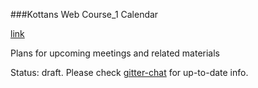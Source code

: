 ###Kottans Web Course_1 Calendar

[link](http://kottans.org/kottans-calendar)

Plans for upcoming meetings and related materials

Status: draft. Please check [gitter-chat](https://gitter.im/Kottans/Web_Course_1) for up-to-date info.
